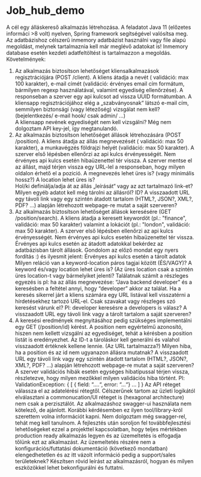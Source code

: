 # Job_hub_demo

A cél egy álláskereső alkalmazás létrehozása.
A feladatot Java 11 (előzetes informáci >8 volt) nyelven, Spring framework segítségével valósítsa meg. Az adatbázishoz
célszerű inmemory adatbázist használni vagy file alapú megoldást, melynek tartalmaznia kell már meglévő adatokat is!
Inmemory database esetén kezdeti adatfeltöltést is tartalmazzon a megoldás.
Követelmények:

1. Az alkalmazás biztosítson lehetőséget kliensalkalmazások regisztrációjára (POST /client). A kliens átadja a nevét (
   validáció: max 100 karakter), e-mail címét (validáció: érvényes email cím formátum, bármilyen regexp használatával,
   valamint egyediség ellenőrzése). A responseban a szerver egy api kulcsot ad vissza UUID formátumban.
   A kliensapp regisztrációjához elég a „szabványosnak“ látszó e-mail cím, semmilyen biztonsági (vagy létezőség)
   vizsgálat nem kell? (bejelentkezés/ e-mail hook/ csak admin/ ...)  
   A kliensapp nevének egyediségét nem kell vizsgálni?
   Még nem dolgoztam API key-jel, így megtanulandó.
2. Az alkalmazás biztosítson lehetőséget állások létrehozására (POST /position). A kliens átadja az állás megnevezését (
   validáció: max 50 karakter), a munkavégzés földrajzi helyét (validáció: max 50 karakter). A szerver első lépésben
   ellenőrzi az api kulcs érvényességét. Nem érvényes api kulcs esetén hibaüzenettel tér vissza. A szerver mentse el az
   állást, majd térjen vissza egy URL-lel a responseban, hogy milyen oldalon érhető el a pozició.
   A megnevezés lehet üres is? (vagy minimális hossz?)
   A location lehet üres is?   
   Hol/ki definiálja/adja át az állás „leírását“ vagy az azt tartalmazó link-et?
   Milyen egyéb adatot kell még tárolni az állásról?
   ID?
   A visszaadott URL egy távoli link vagy egy szintén átadott tartalom (HTML?, JSON?, XML?, PDF? ...) alapján
   létrehozott webpage-re mutat a saját szerveren?
3. Az alkalmazás biztosítson lehetőséget állások keresésére (GET /position/search). A kliens átadja a keresett
   keywordöt (pl.: "finance", validáció: max 50 karakter) valamint a lokációt (pl.: "london", validáció: max 50
   karakter). A szerver első lépésben ellenőrzi az api kulcs érvényességét. Nem érvényes api kulcs esetén hibaüzenettel
   tér vissza.
   Érvényes api kulcs esetén az átadott adatokkal bekérdez az adatbázisban tárolt állások.
   Gondolom az előző mondat egy nyers fordítás :) és ilyesmit jelent: Érvényes api kulcs esetén a tárolt adatok
   Milyen reláció van a keyword-location páros tagjai között (ÉS/VAGY)?
   A keyword és/vagy location lehet üres is?  (Az üres location csak a szintén üres location-t vagy bármelyiket jelenti?
   Találatnak számít a részleges egyezés is pl: ha az állás megnevezése: “Java backend developer” és a keresésben a
   feltétel annyi, hogy “developer” akkor az találat. Ha a keresés sikerrel járt a kliens számára egy URL listával kell
   visszatérni a hírdetésekhez tartozó URL-el.
   Csak szavakat vagy részleges szó keresést várunk el? Pl: developer keresésre a developers is válasz?
   A visszaadott URL egy távoli link vagy a tárolt tartalom a saját szerveren?
4. A keresési eredmények megnyitásához pedig szükséges implementálni egy GET (/position/id) kérést.
   A position nem egyértelmű azonosító, hiszen nem kellett vizsgálni az egyediséget, tehát a kérésben a position listát
   is eredényezhet.
   Az ID-t a tároláskor kell generálni és valahol visszaadott értéknek kellene lennie. (Az URL tartalmazza?)
   Milyen hiba, ha a position és az id nem ugyanazon állásra mutatnak?
   A visszaadott URL egy távoli link vagy egy szintén átadott tartalom (HTML?, JSON?, XML?, PDF? ...) alapján
   létrehozott webpage-re mutat a saját szerveren?
   A szerver validációs hibák esetén egységes hibatípussal térjen vissza, részletezve, hogy milyen mezőkkel milyen
   validációs hiba történt.
   Pl: ValidationException:  { [ { field: “....“, error: “...“} ... ] }
   Az API réteget válassza el az adatelérési rétegtől.
   Célszerűnek tartom az üzleti logikától elválasztani a commonucation/UI réteget is (hexagonal architecture) nem csak a
   perzisztálót.
   Az alkalmazáshoz swagger-ui használata nem kötelező, de ajánlott.
   Korábbi kérdésemben ez ilyen tool/library-król szerettem volna információt kapni. Nem dolgoztam még swagger-rel,
   tehát meg kell tanulnom.
   A fejlesztés után soroljon fel továbbfejlesztési lehetőségeket ezzel a projekttel kapcsolatban, hogy teljes mértékben
   production ready alkalmazás legyen és az üzemeltetés is elfogadja tőlünk ezt az alkalmazást.
   Az üzemeltetés részére nem a konfigurációs/futtatási dokumentáció (következő mondatban) elengedhetetlen és az itt
   vázolt információ pedig a support/sales területeknek?
   Készítsen rövid leírást az alkalmazásról, hogyan és milyen eszközökkel lehet bekonfigurálni és futtatni.
